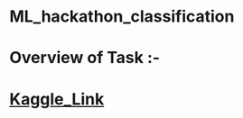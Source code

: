 # ML_hackathon_classification

# Overview of Task :- 
# [Kaggle_Link](https://www.kaggle.com/competitions/2021ai511ml-classification-group-5/overview)
